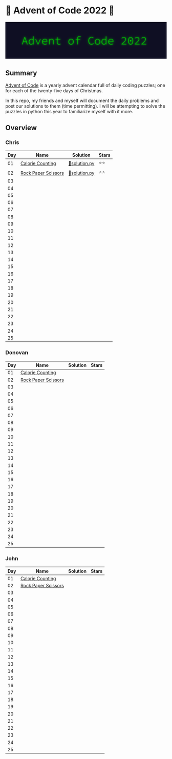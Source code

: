 # 🎄 Advent of Code 2022 🎄

![AoC2022 logo](https://github.com/ChristopherSterza/group-advent-of-code-2022/blob/master/header.png)

## Summary

[Advent of Code](https://www.adventofcode.com/) is a yearly advent calendar full
of daily coding puzzles; one for each of the twenty-five days of Christmas.

In this repo, my friends and myself will document the daily problems and post
our solutions to them (time permitting). I will be attempting to solve the
puzzles in python this year to familiarize myself with it more.

## Overview

### Chris

| Day | Name                                                       | Solution                                                                                                | Stars |
| --- | ---------------------------------------------------------- | ------------------------------------------------------------------------------------------------------- | ----- |
| 01  | [Calorie Counting](https://adventofcode.com/2022/day/1)    | [🐍solution.py](https://github.com/ChristopherSterza/advent-of-code-2022/blob/master/day-1/solution.py) | ⭐⭐  |
| 02  | [Rock Paper Scissors](https://adventofcode.com/2022/day/2) | [🐍solution.py](https://github.com/ChristopherSterza/advent-of-code-2022/blob/master/day-2/solution.py) | ⭐⭐  |
| 03  |                                                            |                                                                                                         |       |
| 04  |                                                            |                                                                                                         |       |
| 05  |                                                            |                                                                                                         |       |
| 06  |                                                            |                                                                                                         |       |
| 07  |                                                            |                                                                                                         |       |
| 08  |                                                            |                                                                                                         |       |
| 09  |                                                            |                                                                                                         |       |
| 10  |                                                            |                                                                                                         |       |
| 11  |                                                            |                                                                                                         |       |
| 12  |                                                            |                                                                                                         |       |
| 13  |                                                            |                                                                                                         |       |
| 14  |                                                            |                                                                                                         |       |
| 15  |                                                            |                                                                                                         |       |
| 16  |                                                            |                                                                                                         |       |
| 17  |                                                            |                                                                                                         |       |
| 18  |                                                            |                                                                                                         |       |
| 19  |                                                            |                                                                                                         |       |
| 20  |                                                            |                                                                                                         |       |
| 21  |                                                            |                                                                                                         |       |
| 22  |                                                            |                                                                                                         |       |
| 23  |                                                            |                                                                                                         |       |
| 24  |                                                            |                                                                                                         |       |
| 25  |                                                            |                                                                                                         |       |

### Donovan

| Day | Name                                                       | Solution | Stars |
| --- | ---------------------------------------------------------- | -------- | ----- |
| 01  | [Calorie Counting](https://adventofcode.com/2022/day/1)    |          |       |
| 02  | [Rock Paper Scissors](https://adventofcode.com/2022/day/2) |          |       |
| 03  |                                                            |          |       |
| 04  |                                                            |          |       |
| 05  |                                                            |          |       |
| 06  |                                                            |          |       |
| 07  |                                                            |          |       |
| 08  |                                                            |          |       |
| 09  |                                                            |          |       |
| 10  |                                                            |          |       |
| 11  |                                                            |          |       |
| 12  |                                                            |          |       |
| 13  |                                                            |          |       |
| 14  |                                                            |          |       |
| 15  |                                                            |          |       |
| 16  |                                                            |          |       |
| 17  |                                                            |          |       |
| 18  |                                                            |          |       |
| 19  |                                                            |          |       |
| 20  |                                                            |          |       |
| 21  |                                                            |          |       |
| 22  |                                                            |          |       |
| 23  |                                                            |          |       |
| 24  |                                                            |          |       |
| 25  |                                                            |          |       |

### John

| Day | Name                                                       | Solution | Stars |
| --- | ---------------------------------------------------------- | -------- | ----- |
| 01  | [Calorie Counting](https://adventofcode.com/2022/day/1)    |          |       |
| 02  | [Rock Paper Scissors](https://adventofcode.com/2022/day/2) |          |       |
| 03  |                                                            |          |       |
| 04  |                                                            |          |       |
| 05  |                                                            |          |       |
| 06  |                                                            |          |       |
| 07  |                                                            |          |       |
| 08  |                                                            |          |       |
| 09  |                                                            |          |       |
| 10  |                                                            |          |       |
| 11  |                                                            |          |       |
| 12  |                                                            |          |       |
| 13  |                                                            |          |       |
| 14  |                                                            |          |       |
| 15  |                                                            |          |       |
| 16  |                                                            |          |       |
| 17  |                                                            |          |       |
| 18  |                                                            |          |       |
| 19  |                                                            |          |       |
| 20  |                                                            |          |       |
| 21  |                                                            |          |       |
| 22  |                                                            |          |       |
| 23  |                                                            |          |       |
| 24  |                                                            |          |       |
| 25  |                                                            |          |       |
